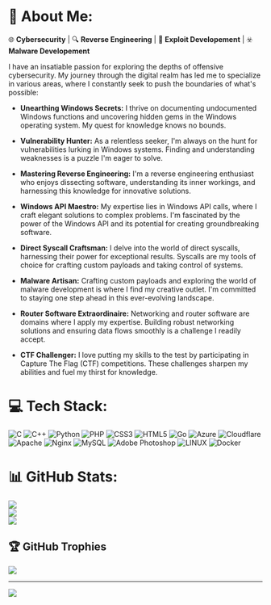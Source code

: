 # 💫 About Me:
🌐 **Cybersecurity** | 🔍 **Reverse Engineering** | 🧪 **Exploit Developement** | ☣️ **Malware Developement**

I have an insatiable passion for exploring the depths of offensive cybersecurity. My journey through the digital realm has led me to specialize in various areas, where I constantly seek to push the boundaries of what's possible:

- **Unearthing Windows Secrets:** I thrive on documenting undocumented Windows functions and uncovering hidden gems in the Windows operating system. My quest for knowledge knows no bounds.

- **Vulnerability Hunter:** As a relentless seeker, I'm always on the hunt for vulnerabilities lurking in Windows systems. Finding and understanding weaknesses is a puzzle I'm eager to solve.

- **Mastering Reverse Engineering:** I'm a reverse engineering enthusiast who enjoys dissecting software, understanding its inner workings, and harnessing this knowledge for innovative solutions.

- **Windows API Maestro:** My expertise lies in Windows API calls, where I craft elegant solutions to complex problems. I'm fascinated by the power of the Windows API and its potential for creating groundbreaking software.

- **Direct Syscall Craftsman:** I delve into the world of direct syscalls, harnessing their power for exceptional results. Syscalls are my tools of choice for crafting custom payloads and taking control of systems.

- **Malware Artisan:** Crafting custom payloads and exploring the world of malware development is where I find my creative outlet. I'm committed to staying one step ahead in this ever-evolving landscape.

- **Router Software Extraordinaire:** Networking and router software are domains where I apply my expertise. Building robust networking solutions and ensuring data flows smoothly is a challenge I readily accept.

- **CTF Challenger:** I love putting my skills to the test by participating in Capture The Flag (CTF) competitions. These challenges sharpen my abilities and fuel my thirst for knowledge.


# 💻 Tech Stack:
![C](https://img.shields.io/badge/c-%2300599C.svg?style=flat&logo=c&logoColor=white) ![C++](https://img.shields.io/badge/c++-%2300599C.svg?style=flat&logo=c%2B%2B&logoColor=white) ![Python](https://img.shields.io/badge/python-3670A0?style=flat&logo=python&logoColor=ffdd54) ![PHP](https://img.shields.io/badge/php-%23777BB4.svg?style=flat&logo=php&logoColor=white) ![CSS3](https://img.shields.io/badge/css3-%231572B6.svg?style=flat&logo=css3&logoColor=white) ![HTML5](https://img.shields.io/badge/html5-%23E34F26.svg?style=flat&logo=html5&logoColor=white) ![Go](https://img.shields.io/badge/go-%2300ADD8.svg?style=flat&logo=go&logoColor=white) ![Azure](https://img.shields.io/badge/azure-%230072C6.svg?style=flat&logo=azure-devops&logoColor=white) ![Cloudflare](https://img.shields.io/badge/Cloudflare-F38020?style=flat&logo=Cloudflare&logoColor=white) ![Apache](https://img.shields.io/badge/apache-%23D42029.svg?style=flat&logo=apache&logoColor=white) ![Nginx](https://img.shields.io/badge/nginx-%23009639.svg?style=flat&logo=nginx&logoColor=white) ![MySQL](https://img.shields.io/badge/mysql-%2300f.svg?style=flat&logo=mysql&logoColor=white) ![Adobe Photoshop](https://img.shields.io/badge/adobephotoshop-%2331A8FF.svg?style=flat&logo=adobephotoshop&logoColor=white) ![LINUX](https://img.shields.io/badge/Linux-FCC624?style=flat&logo=linux&logoColor=black) ![Docker](https://img.shields.io/badge/docker-%230db7ed.svg?style=flat&logo=docker&logoColor=white)
# 📊 GitHub Stats:
![](https://github-readme-stats.vercel.app/api?username=Hz-36&theme=tokyonight&hide_border=false&include_all_commits=true&count_private=true)<br/>
![](https://github-readme-streak-stats.herokuapp.com/?user=Hz-36&theme=tokyonight&hide_border=false)<br/>
![](https://github-readme-stats.vercel.app/api/top-langs/?username=Hz-36&theme=tokyonight&hide_border=false&include_all_commits=true&count_private=true&layout=compact)

## 🏆 GitHub Trophies
![](https://github-profile-trophy.vercel.app/?username=Hz-36&theme=onestar&no-frame=false&no-bg=false&margin-w=4)

---
[![](https://visitcount.itsvg.in/api?id=Hz-36&icon=6&color=1)](https://visitcount.itsvg.in)
